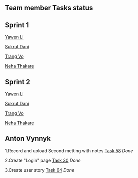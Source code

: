## Team member Tasks status

## Sprint 1

[Yawen Li](/doc/individual_submission/sprint%201/yawen_li_tasks.md)

[Sukrut Dani](https://github.com/MUN-COMP6905/project-eteam/blob/dev/doc/individual_submission/sprint%201/sukrut_tasks.md)

[Trang Vo](/doc/individual_submission/sprint%201/trang_vo_tasks.md)

[Neha Thakare](/doc/individual_submission/sprint%201/neha_thakare_task.md)


## Sprint 2

[Yawen Li](/doc/individual_submission/sprint%202/yawen_li_tasks.md)

[Sukrut Dani](https://github.com/MUN-COMP6905/project-eteam/blob/dev/doc/individual_submission/sprint%202/sukrut_task.md)

[Trang Vo](/doc/individual_submission/sprint%202/trang_vo_tasks.md)

[Neha Thakare](/doc/individual_submission/sprint%202/neha_thakare_task.md)


## Anton Vynnyk
1.Record and upload Second metting with notes [Task 58](https://github.com/MUN-COMP6905/project-eteam/issues/58) *Done*

2.Create "Login" page [Task 30](https://github.com/MUN-COMP6905/project-eteam/issues/30) *Done*

3.Create user story [Task 64](https://github.com/MUN-COMP6905/project-eteam/issues/64) *Done*

